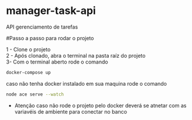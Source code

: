 # manager-task-api
 API gerenciamento de tarefas

#Passo a passo para rodar o projeto

1 - Clone o projeto
</br>
2 - Após clonado, abra o terminal na pasta raíz do projeto
</br>
3-  Com o terminal aberto rode o comando 
```bash
docker-compose up
```
caso não tenha docker instalado em sua maquina rode o comando 
```bash
node ace serve --watch
```

- Atenção caso não rode o projeto pelo docker deverá se atnetar com as variavéis de ambiente para conectar no banco
